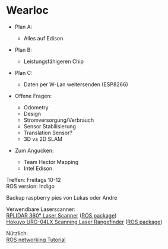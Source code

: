 # Wearloc

* Plan A:
    * Alles auf Edison
* Plan B:
    * Leistungsfähigeren Chip
* Plan C:
    * Daten per W-Lan weitersenden (ESP8266)

* Offene Fragen:
    * Odometry
    * Design
    * Stromversorgung/Verbrauch
    * Sensor Stabilisierung
    * Translation Sensor?
    * 3D vs 2D SLAM

* Zum Angucken:
    * Team Hector Mapping
    * Intel Edison

Treffen: Freitags 10-12  
ROS version: Indigo

Backup raspberry pies von Lukas oder Andre

Verwendbare Laserscanner:  
[RPLIDAR 360° Laser Scanner](http://www.robotshop.com/eu/en/rplidar-360-laser-scanner.html) ([ROS package](http://wiki.ros.org/rplidar))  
[Hokuyo URG-04LX Scanning Laser Rangefinder](http://www.robotshop.com/eu/en/hokuyo-urg-04lx-scanning-laser-rangefinder-eu.html) ([ROS package](http://wiki.ros.org/hokuyo_node))  
  
Nützlich:  
[ROS networking Tutorial](http://nootrix.com/software/ros-networking/)
